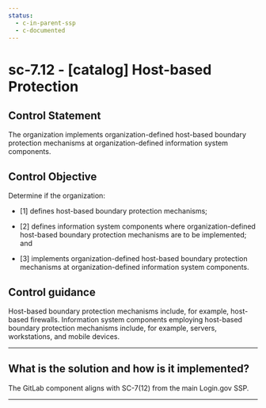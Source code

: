 ```yaml
---
status:
  - c-in-parent-ssp
  - c-documented
---
```


# sc-7.12 - \[catalog\] Host-based Protection

## Control Statement

The organization implements organization-defined host-based boundary protection mechanisms at organization-defined information system components.

## Control Objective

Determine if the organization:

- \[1\] defines host-based boundary protection mechanisms;

- \[2\] defines information system components where organization-defined host-based boundary protection mechanisms are to be implemented; and

- \[3\] implements organization-defined host-based boundary protection mechanisms at organization-defined information system components.

## Control guidance

Host-based boundary protection mechanisms include, for example, host-based firewalls. Information system components employing host-based boundary protection mechanisms include, for example, servers, workstations, and mobile devices.

______________________________________________________________________

## What is the solution and how is it implemented?

The GitLab component aligns with SC-7(12) from the main Login.gov SSP.

______________________________________________________________________
